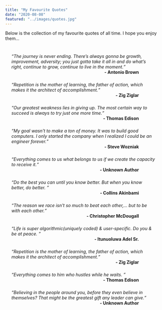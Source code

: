 ```yaml
---
title: "My Favourite Quotes"
date: "2020-08-08"
featured: "../images/quotes.jpg"
---
```

Below is the collection of my favourite quotes of all time. I hope you enjoy them...
<div style="margin:40px 20px">
    <em><q>The journey is never ending. There’s always gonna be growth, improvement, adversity; you just gotta take it all in and do what’s right, continue to grow, continue to live in the moment.</em></q><br />
    <b style="float:right; margin-right:55px">- Antonio Brown</b>
</div>

<div style="margin:40px 20px">
    <em><q>Repetition is the mother of learning, the father of action, which makes it the architect of accomplishment.</em></q><br />
    <b style="float:right; margin-right:55px">- Zig Ziglar</b>
</div>

<div style="margin:40px 20px">
    <em><q>Our greatest weakness lies in giving up. The most certain way to succeed is always to try just one more time.</em></q><br />
    <b style="float:right; margin-right:55px">- Thomas Edison</b>
</div>

<div style="margin:40px 20px">
    <em><q>My goal wasn't to make a ton of money. It was to build good computers. I only started the company when I realized I could be an engineer forever.</em></q><br />
    <b style="float:right; margin-right:55px">- Steve Wozniak</b>
</div>

<div style="margin:40px 20px">
    <em><q>Everything comes to us what belongs to us if we create the capacity to receive it.</em></q><br />
    <b style="float:right; margin-right:55px">- Unknown Author</b>
</div>

<div style="margin:40px 20px">
    <em><q>Do the best you can until you know better. But when you know better, do better. </em></q><br />
    <b style="float:right; margin-right:55px">- Collins Akinbami</b>
</div>

<div style="margin:40px 20px">
    <em><q>The reason we race isn't so much to beat each other,... but to be with each other.</em></q><br />
    <b style="float:right; margin-right:55px">- Christopher McDougall</b>
</div>

<div style="margin:40px 20px">
    <em><q>Life is super algorithmic(uniquely coded) & user-specific. Do you & be at peace. </em></q><br />
    <b style="float:right; margin-right:55px">- Itunuoluwa Adel Sr.</b>
</div>

<div style="margin:40px 20px">
    <em><q>Repetition is the mother of learning, the father of action, which makes it the architect of accomplishment.</em></q><br />
    <b style="float:right; margin-right:55px">- Zig Ziglar</b>
</div>

<div style="margin:40px 20px">
    <em><q>Everything comes to him who hustles while he waits. </em></q><br />
    <b style="float:right; margin-right:55px">- Thomas Edison</b>
</div>

<div style="margin:40px 20px">
    <em><q>Believing in the people around you, before they even believe in themselves? That might be the greatest gift any leader can give.</em></q><br />
    <b style="float:right; margin-right:55px">- Unknown Author</b>
</div>

